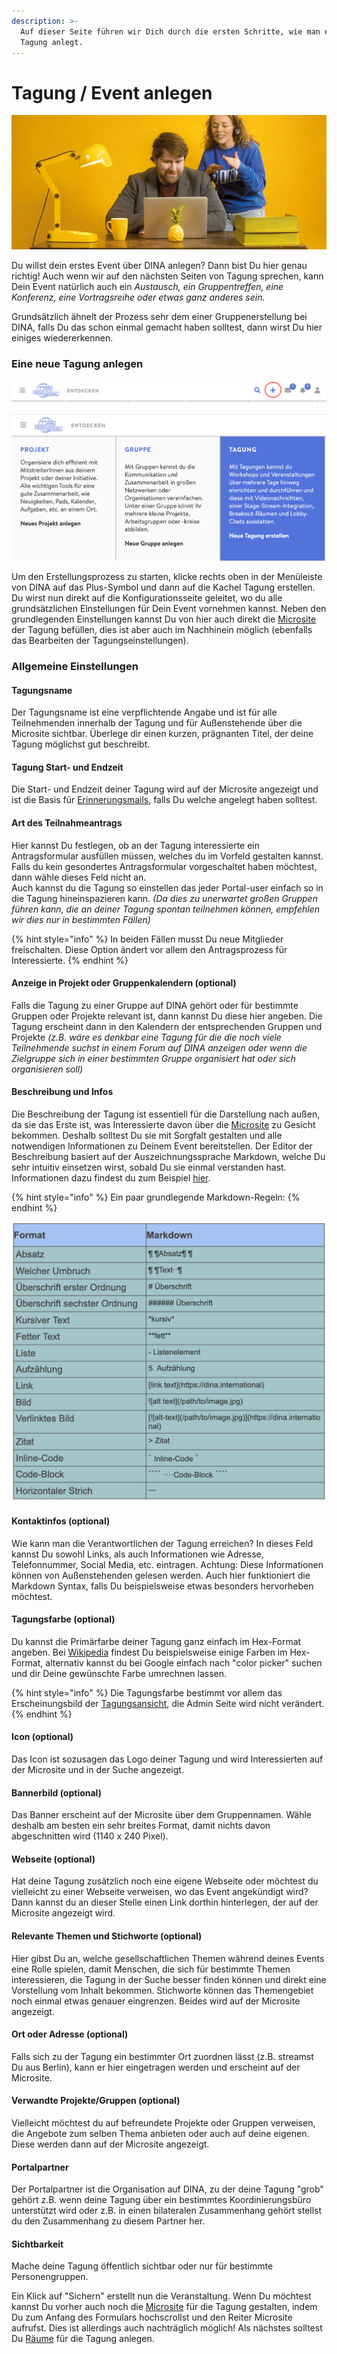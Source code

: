 ```yaml
---
description: >-
  Auf dieser Seite führen wir Dich durch die ersten Schritte, wie man eine neue
  Tagung anlegt.
---
```


# Tagung / Event anlegen

![](../../.gitbook/assets/gitbook_dolmetschen_750x320.jpg)

Du willst dein erstes Event über DINA anlegen? Dann bist Du hier genau richtig! Auch wenn wir auf den nächsten Seiten von Tagung sprechen, kann Dein Event natürlich auch ein _Austausch, ein Gruppentreffen, eine Konferenz, eine Vortragsreihe oder etwas ganz anderes sein._ 

Grundsätzlich ähnelt der Prozess sehr dem einer Gruppenerstellung bei DINA, falls Du das schon einmal gemacht haben solltest, dann wirst Du hier einiges wiedererkennen. 

### Eine neue Tagung anlegen

![](../../.gitbook/assets/plus-symbol.png)

![](../../.gitbook/assets/tagung-erstellen.png)

Um den Erstellungsprozess zu starten, klicke rechts oben in der Menüleiste von DINA auf das Plus-Symbol und dann auf die Kachel Tagung erstellen. Du wirst nun direkt auf die Konfigurationsseite geleitet, wo du alle grundsätzlichen Einstellungen für Dein Event vornehmen kannst. Neben den grundlegenden Einstellungen kannst Du von hier auch direkt die [Microsite](microsite.md) der Tagung befüllen, dies ist aber auch im Nachhinein möglich \(ebenfalls das Bearbeiten der Tagungseinstellungen\).

### Allgemeine Einstellungen

#### Tagungsname

Der Tagungsname ist eine verpflichtende Angabe und ist für alle Teilnehmenden innerhalb der Tagung und für Außenstehende über die Microsite sichtbar. Überlege dir einen kurzen, prägnanten Titel, der deine Tagung möglichst gut beschreibt.

#### Tagung Start- und Endzeit

Die Start- und Endzeit deiner Tagung wird auf der Microsite angezeigt und ist die Basis für [Erinnerungsmails](../teilnehmendenmanagement/erinnerungsmails.md), falls Du welche angelegt haben solltest.

#### Art des Teilnahmeantrags

Hier kannst Du festlegen, ob an der Tagung interessierte ein Antragsformular ausfüllen müssen, welches du im Vorfeld gestalten kannst. Falls du kein gesondertes Antragsformular vorgeschaltet haben möchtest, dann wähle dieses Feld nicht an.   
Auch kannst du die Tagung so einstellen das jeder Portal-user einfach so in die Tagung hineinspazieren kann. _\(Da dies zu unerwartet großen Gruppen führen kann, die an deiner Tagung spontan teilnehmen können, empfehlen wir dies nur in bestimmten Fällen\)_

{% hint style="info" %}
In beiden Fällen musst Du neue Mitglieder freischalten. Diese Option ändert vor allem den Antragsprozess für Interessierte.
{% endhint %}

#### Anzeige in Projekt oder Gruppenkalendern \(optional\)

Falls die Tagung zu einer Gruppe auf DINA gehört oder für bestimmte Gruppen oder Projekte relevant ist, dann kannst Du diese hier angeben. Die Tagung erscheint dann in den Kalendern der entsprechenden Gruppen und Projekte _\(z.B. wäre es denkbar eine Tagung für die die noch viele Teilnehmende suchst in einem Forum auf DINA anzeigen oder wenn die Zielgruppe sich in einer bestimmten Gruppe organisiert hat oder sich organisieren soll\)_

#### Beschreibung und Infos

Die Beschreibung der Tagung ist essentiell für die Darstellung nach außen, da sie das Erste ist, was Interessierte davon über die [Microsite](microsite.md) zu Gesicht bekommen. Deshalb solltest Du sie mit Sorgfalt gestalten und alle notwendigen Informationen zu Deinem Event bereitstellen. Der Editor der Beschreibung basiert auf der Auszeichnungssprache Markdown, welche Du sehr intuitiv einsetzen wirst, sobald Du sie einmal verstanden hast. Informationen dazu findest du zum Beispiel [hier](https://cmsstash.de/website-praxis/markdown-fur-webseiten).

{% hint style="info" %}
Ein paar grundlegende Markdown-Regeln:
{% endhint %}

![Markdown Syntax](../../.gitbook/assets/markdown.png)

#### Kontaktinfos \(optional\)

Wie kann man die Verantwortlichen der Tagung erreichen? In dieses Feld kannst Du sowohl Links, als auch Informationen wie Adresse, Telefonnummer, Social Media, etc. eintragen. Achtung: Diese Informationen können von Außenstehenden gelesen werden. Auch hier funktioniert die Markdown Syntax, falls Du beispielsweise etwas besonders hervorheben möchtest.

#### Tagungsfarbe \(optional\)

Du kannst die Primärfarbe deiner Tagung ganz einfach im Hex-Format angeben. Bei [Wikipedia](https://de.wikipedia.org/wiki/Hexadezimale_Farbdefinition) findest Du beispielsweise einige Farben im Hex-Format, alternativ kannst du bei Google einfach nach "color picker" suchen und dir Deine gewünschte Farbe umrechnen lassen.

{% hint style="info" %}
Die Tagungsfarbe bestimmt vor allem das Erscheinungsbild der [Tagungsansicht](../uebersicht/tagungsansicht.md), die Admin Seite wird nicht verändert.
{% endhint %}

#### Icon \(optional\)

Das Icon ist sozusagen das Logo deiner Tagung und wird Interessierten auf der Microsite und in der Suche angezeigt.

#### Bannerbild \(optional\)

Das Banner erscheint auf der Microsite über dem Gruppennamen. Wähle deshalb am besten ein sehr breites Format, damit nichts davon abgeschnitten wird \(1140 x 240 Pixel\).

#### Webseite \(optional\)

Hat deine Tagung zusätzlich noch eine eigene Webseite oder möchtest du vielleicht zu einer Webseite verweisen, wo das Event angekündigt wird? Dann kannst du an dieser Stelle einen Link dorthin hinterlegen, der auf der Microsite angezeigt wird.

#### Relevante Themen und Stichworte \(optional\)

Hier gibst Du an, welche gesellschaftlichen Themen während deines Events eine Rolle spielen, damit Menschen, die sich für bestimmte Themen interessieren, die Tagung in der Suche besser finden können und direkt eine Vorstellung vom Inhalt bekommen. Stichworte können das Themengebiet noch einmal etwas genauer eingrenzen. Beides wird auf der Microsite angezeigt.

#### Ort oder Adresse \(optional\)

Falls sich zu der Tagung ein bestimmter Ort zuordnen lässt \(z.B. streamst Du aus Berlin\), kann er hier eingetragen werden und erscheint auf der Microsite.

#### Verwandte Projekte/Gruppen \(optional\)

Vielleicht möchtest du auf befreundete Projekte oder Gruppen verweisen, die Angebote zum selben Thema anbieten oder auch auf deine eigenen. Diese werden dann auf der Microsite angezeigt.

#### Portalpartner

Der Portalpartner ist die Organisation auf DINA, zu der deine Tagung "grob" gehört z.B. wenn deine Tagung  über ein bestimmtes Koordinierungsbüro unterstützt wird oder z.B. in einen bilateralen Zusammenhang gehört stellst du den Zusammenhang zu diesem Partner her.

#### Sichtbarkeit

Mache deine Tagung öffentlich sichtbar oder nur für bestimmte Personengruppen.

Ein Klick auf "Sichern" erstellt nun die Veranstaltung. Wenn Du möchtest kannst Du vorher auch noch die [Microsite](microsite.md) für die Tagung gestalten, indem Du zum Anfang des Formulars hochscrollst und den Reiter Microsite aufrufst. Dies ist allerdings auch nachträglich möglich! Als nächstes solltest Du [Räume](../rooms/) für die Tagung anlegen.

